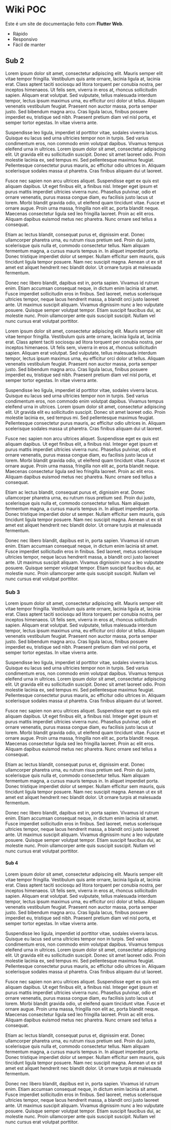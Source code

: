 # Wiki POC

Este é um site de documentação feito com **Flutter Web**.

- Rápido
- Responsivo
- Fácil de manter

## Sub 2

Lorem ipsum dolor sit amet, consectetur adipiscing elit. Mauris semper elit vitae tempor fringilla. Vestibulum quis ante ornare, lacinia ligula at, lacinia erat. Class aptent taciti sociosqu ad litora torquent per conubia nostra, per inceptos himenaeos. Ut felis sem, viverra in eros at, rhoncus sollicitudin sapien. Aliquam erat volutpat. Sed vulputate, tellus malesuada interdum tempor, lectus ipsum maximus urna, eu efficitur orci dolor ut tellus. Aliquam venenatis vestibulum feugiat. Praesent non auctor massa, porta semper justo. Sed bibendum magna arcu. Cras ligula lacus, finibus posuere imperdiet eu, tristique sed nibh. Praesent pretium diam vel nisl porta, et semper tortor egestas. In vitae viverra ante.

Suspendisse leo ligula, imperdiet id porttitor vitae, sodales viverra lacus. Quisque eu lacus sed urna ultricies tempor non in turpis. Sed varius condimentum eros, non commodo enim volutpat dapibus. Vivamus tempus eleifend urna in ultrices. Lorem ipsum dolor sit amet, consectetur adipiscing elit. Ut gravida elit eu sollicitudin suscipit. Donec sit amet laoreet odio. Proin molestie lacinia ex, sed tempus mi. Sed pellentesque maximus feugiat. Pellentesque consectetur purus mauris, ac efficitur odio ultrices in. Aliquam scelerisque sodales massa ut pharetra. Cras finibus aliquam dui ut laoreet.

Fusce nec sapien non arcu ultrices aliquet. Suspendisse eget ex quis est aliquam dapibus. Ut eget finibus elit, a finibus nisl. Integer eget ipsum et purus mattis imperdiet ultricies viverra nunc. Phasellus pulvinar, odio et ornare venenatis, purus massa congue diam, eu facilisis justo lacus ut lorem. Morbi blandit gravida odio, ut eleifend quam tincidunt vitae. Fusce et ornare augue. Proin urna massa, fringilla non elit ac, porta blandit neque. Maecenas consectetur ligula sed leo fringilla laoreet. Proin ac elit eros. Aliquam dapibus euismod metus nec pharetra. Nunc ornare sed tellus a consequat.

Etiam ac lectus blandit, consequat purus et, dignissim erat. Donec ullamcorper pharetra urna, eu rutrum risus pretium sed. Proin dui justo, scelerisque quis nulla et, commodo consectetur tellus. Nam aliquam fermentum magna, a cursus mauris tempus in. In aliquet imperdiet porta. Donec tristique imperdiet dolor ut semper. Nullam efficitur sem mauris, quis tincidunt ligula tempor posuere. Nam nec suscipit magna. Aenean ut ex sit amet est aliquet hendrerit nec blandit dolor. Ut ornare turpis at malesuada fermentum.

Donec nec libero blandit, dapibus est in, porta sapien. Vivamus id rutrum enim. Etiam accumsan consequat neque, in dictum enim lacinia sit amet. Fusce imperdiet sollicitudin eros in finibus. Sed laoreet, metus scelerisque ultricies tempor, neque lacus hendrerit massa, a blandit orci justo laoreet ante. Ut maximus suscipit aliquam. Vivamus dignissim nunc a leo vulputate posuere. Quisque semper volutpat tempor. Etiam suscipit faucibus dui, ac molestie nunc. Proin ullamcorper ante quis suscipit suscipit. Nullam vel nunc cursus erat volutpat porttitor.

Lorem ipsum dolor sit amet, consectetur adipiscing elit. Mauris semper elit vitae tempor fringilla. Vestibulum quis ante ornare, lacinia ligula at, lacinia erat. Class aptent taciti sociosqu ad litora torquent per conubia nostra, per inceptos himenaeos. Ut felis sem, viverra in eros at, rhoncus sollicitudin sapien. Aliquam erat volutpat. Sed vulputate, tellus malesuada interdum tempor, lectus ipsum maximus urna, eu efficitur orci dolor ut tellus. Aliquam venenatis vestibulum feugiat. Praesent non auctor massa, porta semper justo. Sed bibendum magna arcu. Cras ligula lacus, finibus posuere imperdiet eu, tristique sed nibh. Praesent pretium diam vel nisl porta, et semper tortor egestas. In vitae viverra ante.

Suspendisse leo ligula, imperdiet id porttitor vitae, sodales viverra lacus. Quisque eu lacus sed urna ultricies tempor non in turpis. Sed varius condimentum eros, non commodo enim volutpat dapibus. Vivamus tempus eleifend urna in ultrices. Lorem ipsum dolor sit amet, consectetur adipiscing elit. Ut gravida elit eu sollicitudin suscipit. Donec sit amet laoreet odio. Proin molestie lacinia ex, sed tempus mi. Sed pellentesque maximus feugiat. Pellentesque consectetur purus mauris, ac efficitur odio ultrices in. Aliquam scelerisque sodales massa ut pharetra. Cras finibus aliquam dui ut laoreet.

Fusce nec sapien non arcu ultrices aliquet. Suspendisse eget ex quis est aliquam dapibus. Ut eget finibus elit, a finibus nisl. Integer eget ipsum et purus mattis imperdiet ultricies viverra nunc. Phasellus pulvinar, odio et ornare venenatis, purus massa congue diam, eu facilisis justo lacus ut lorem. Morbi blandit gravida odio, ut eleifend quam tincidunt vitae. Fusce et ornare augue. Proin urna massa, fringilla non elit ac, porta blandit neque. Maecenas consectetur ligula sed leo fringilla laoreet. Proin ac elit eros. Aliquam dapibus euismod metus nec pharetra. Nunc ornare sed tellus a consequat.

Etiam ac lectus blandit, consequat purus et, dignissim erat. Donec ullamcorper pharetra urna, eu rutrum risus pretium sed. Proin dui justo, scelerisque quis nulla et, commodo consectetur tellus. Nam aliquam fermentum magna, a cursus mauris tempus in. In aliquet imperdiet porta. Donec tristique imperdiet dolor ut semper. Nullam efficitur sem mauris, quis tincidunt ligula tempor posuere. Nam nec suscipit magna. Aenean ut ex sit amet est aliquet hendrerit nec blandit dolor. Ut ornare turpis at malesuada fermentum.

Donec nec libero blandit, dapibus est in, porta sapien. Vivamus id rutrum enim. Etiam accumsan consequat neque, in dictum enim lacinia sit amet. Fusce imperdiet sollicitudin eros in finibus. Sed laoreet, metus scelerisque ultricies tempor, neque lacus hendrerit massa, a blandit orci justo laoreet ante. Ut maximus suscipit aliquam. Vivamus dignissim nunc a leo vulputate posuere. Quisque semper volutpat tempor. Etiam suscipit faucibus dui, ac molestie nunc. Proin ullamcorper ante quis suscipit suscipit. Nullam vel nunc cursus erat volutpat porttitor.

### Sub 3

Lorem ipsum dolor sit amet, consectetur adipiscing elit. Mauris semper elit vitae tempor fringilla. Vestibulum quis ante ornare, lacinia ligula at, lacinia erat. Class aptent taciti sociosqu ad litora torquent per conubia nostra, per inceptos himenaeos. Ut felis sem, viverra in eros at, rhoncus sollicitudin sapien. Aliquam erat volutpat. Sed vulputate, tellus malesuada interdum tempor, lectus ipsum maximus urna, eu efficitur orci dolor ut tellus. Aliquam venenatis vestibulum feugiat. Praesent non auctor massa, porta semper justo. Sed bibendum magna arcu. Cras ligula lacus, finibus posuere imperdiet eu, tristique sed nibh. Praesent pretium diam vel nisl porta, et semper tortor egestas. In vitae viverra ante.

Suspendisse leo ligula, imperdiet id porttitor vitae, sodales viverra lacus. Quisque eu lacus sed urna ultricies tempor non in turpis. Sed varius condimentum eros, non commodo enim volutpat dapibus. Vivamus tempus eleifend urna in ultrices. Lorem ipsum dolor sit amet, consectetur adipiscing elit. Ut gravida elit eu sollicitudin suscipit. Donec sit amet laoreet odio. Proin molestie lacinia ex, sed tempus mi. Sed pellentesque maximus feugiat. Pellentesque consectetur purus mauris, ac efficitur odio ultrices in. Aliquam scelerisque sodales massa ut pharetra. Cras finibus aliquam dui ut laoreet.

Fusce nec sapien non arcu ultrices aliquet. Suspendisse eget ex quis est aliquam dapibus. Ut eget finibus elit, a finibus nisl. Integer eget ipsum et purus mattis imperdiet ultricies viverra nunc. Phasellus pulvinar, odio et ornare venenatis, purus massa congue diam, eu facilisis justo lacus ut lorem. Morbi blandit gravida odio, ut eleifend quam tincidunt vitae. Fusce et ornare augue. Proin urna massa, fringilla non elit ac, porta blandit neque. Maecenas consectetur ligula sed leo fringilla laoreet. Proin ac elit eros. Aliquam dapibus euismod metus nec pharetra. Nunc ornare sed tellus a consequat.

Etiam ac lectus blandit, consequat purus et, dignissim erat. Donec ullamcorper pharetra urna, eu rutrum risus pretium sed. Proin dui justo, scelerisque quis nulla et, commodo consectetur tellus. Nam aliquam fermentum magna, a cursus mauris tempus in. In aliquet imperdiet porta. Donec tristique imperdiet dolor ut semper. Nullam efficitur sem mauris, quis tincidunt ligula tempor posuere. Nam nec suscipit magna. Aenean ut ex sit amet est aliquet hendrerit nec blandit dolor. Ut ornare turpis at malesuada fermentum.

Donec nec libero blandit, dapibus est in, porta sapien. Vivamus id rutrum enim. Etiam accumsan consequat neque, in dictum enim lacinia sit amet. Fusce imperdiet sollicitudin eros in finibus. Sed laoreet, metus scelerisque ultricies tempor, neque lacus hendrerit massa, a blandit orci justo laoreet ante. Ut maximus suscipit aliquam. Vivamus dignissim nunc a leo vulputate posuere. Quisque semper volutpat tempor. Etiam suscipit faucibus dui, ac molestie nunc. Proin ullamcorper ante quis suscipit suscipit. Nullam vel nunc cursus erat volutpat porttitor.

#### Sub 4

Lorem ipsum dolor sit amet, consectetur adipiscing elit. Mauris semper elit vitae tempor fringilla. Vestibulum quis ante ornare, lacinia ligula at, lacinia erat. Class aptent taciti sociosqu ad litora torquent per conubia nostra, per inceptos himenaeos. Ut felis sem, viverra in eros at, rhoncus sollicitudin sapien. Aliquam erat volutpat. Sed vulputate, tellus malesuada interdum tempor, lectus ipsum maximus urna, eu efficitur orci dolor ut tellus. Aliquam venenatis vestibulum feugiat. Praesent non auctor massa, porta semper justo. Sed bibendum magna arcu. Cras ligula lacus, finibus posuere imperdiet eu, tristique sed nibh. Praesent pretium diam vel nisl porta, et semper tortor egestas. In vitae viverra ante.

Suspendisse leo ligula, imperdiet id porttitor vitae, sodales viverra lacus. Quisque eu lacus sed urna ultricies tempor non in turpis. Sed varius condimentum eros, non commodo enim volutpat dapibus. Vivamus tempus eleifend urna in ultrices. Lorem ipsum dolor sit amet, consectetur adipiscing elit. Ut gravida elit eu sollicitudin suscipit. Donec sit amet laoreet odio. Proin molestie lacinia ex, sed tempus mi. Sed pellentesque maximus feugiat. Pellentesque consectetur purus mauris, ac efficitur odio ultrices in. Aliquam scelerisque sodales massa ut pharetra. Cras finibus aliquam dui ut laoreet.

Fusce nec sapien non arcu ultrices aliquet. Suspendisse eget ex quis est aliquam dapibus. Ut eget finibus elit, a finibus nisl. Integer eget ipsum et purus mattis imperdiet ultricies viverra nunc. Phasellus pulvinar, odio et ornare venenatis, purus massa congue diam, eu facilisis justo lacus ut lorem. Morbi blandit gravida odio, ut eleifend quam tincidunt vitae. Fusce et ornare augue. Proin urna massa, fringilla non elit ac, porta blandit neque. Maecenas consectetur ligula sed leo fringilla laoreet. Proin ac elit eros. Aliquam dapibus euismod metus nec pharetra. Nunc ornare sed tellus a consequat.

Etiam ac lectus blandit, consequat purus et, dignissim erat. Donec ullamcorper pharetra urna, eu rutrum risus pretium sed. Proin dui justo, scelerisque quis nulla et, commodo consectetur tellus. Nam aliquam fermentum magna, a cursus mauris tempus in. In aliquet imperdiet porta. Donec tristique imperdiet dolor ut semper. Nullam efficitur sem mauris, quis tincidunt ligula tempor posuere. Nam nec suscipit magna. Aenean ut ex sit amet est aliquet hendrerit nec blandit dolor. Ut ornare turpis at malesuada fermentum.

Donec nec libero blandit, dapibus est in, porta sapien. Vivamus id rutrum enim. Etiam accumsan consequat neque, in dictum enim lacinia sit amet. Fusce imperdiet sollicitudin eros in finibus. Sed laoreet, metus scelerisque ultricies tempor, neque lacus hendrerit massa, a blandit orci justo laoreet ante. Ut maximus suscipit aliquam. Vivamus dignissim nunc a leo vulputate posuere. Quisque semper volutpat tempor. Etiam suscipit faucibus dui, ac molestie nunc. Proin ullamcorper ante quis suscipit suscipit. Nullam vel nunc cursus erat volutpat porttitor.
